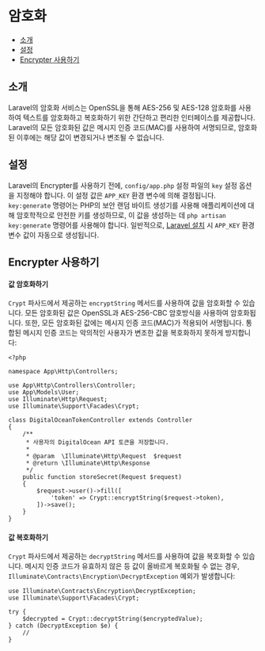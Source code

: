# 암호화

- [소개](#introduction)
- [설정](#configuration)
- [Encrypter 사용하기](#using-the-encrypter)

<a name="introduction"></a>
## 소개

Laravel의 암호화 서비스는 OpenSSL을 통해 AES-256 및 AES-128 암호화를 사용하여 텍스트를 암호화하고 복호화하기 위한 간단하고 편리한 인터페이스를 제공합니다. Laravel의 모든 암호화된 값은 메시지 인증 코드(MAC)를 사용하여 서명되므로, 암호화된 이후에는 해당 값이 변경되거나 변조될 수 없습니다.

<a name="configuration"></a>
## 설정

Laravel의 Encrypter를 사용하기 전에, `config/app.php` 설정 파일의 `key` 설정 옵션을 지정해야 합니다. 이 설정 값은 `APP_KEY` 환경 변수에 의해 결정됩니다. `key:generate` 명령어는 PHP의 보안 랜덤 바이트 생성기를 사용해 애플리케이션에 대해 암호학적으로 안전한 키를 생성하므로, 이 값을 생성하는 데 `php artisan key:generate` 명령어를 사용해야 합니다. 일반적으로, [Laravel 설치](/docs/{{version}}/installation) 시 `APP_KEY` 환경 변수 값이 자동으로 생성됩니다.

<a name="using-the-encrypter"></a>
## Encrypter 사용하기

<a name="encrypting-a-value"></a>
#### 값 암호화하기

`Crypt` 파사드에서 제공하는 `encryptString` 메서드를 사용하여 값을 암호화할 수 있습니다. 모든 암호화된 값은 OpenSSL과 AES-256-CBC 암호방식을 사용하여 암호화됩니다. 또한, 모든 암호화된 값에는 메시지 인증 코드(MAC)가 적용되어 서명됩니다. 통합된 메시지 인증 코드는 악의적인 사용자가 변조한 값을 복호화하지 못하게 방지합니다:

    <?php

    namespace App\Http\Controllers;

    use App\Http\Controllers\Controller;
    use App\Models\User;
    use Illuminate\Http\Request;
    use Illuminate\Support\Facades\Crypt;

    class DigitalOceanTokenController extends Controller
    {
        /**
         * 사용자의 DigitalOcean API 토큰을 저장합니다.
         *
         * @param  \Illuminate\Http\Request  $request
         * @return \Illuminate\Http\Response
         */
        public function storeSecret(Request $request)
        {
            $request->user()->fill([
                'token' => Crypt::encryptString($request->token),
            ])->save();
        }
    }

<a name="decrypting-a-value"></a>
#### 값 복호화하기

`Crypt` 파사드에서 제공하는 `decryptString` 메서드를 사용하여 값을 복호화할 수 있습니다. 메시지 인증 코드가 유효하지 않은 등 값이 올바르게 복호화될 수 없는 경우, `Illuminate\Contracts\Encryption\DecryptException` 예외가 발생합니다:

    use Illuminate\Contracts\Encryption\DecryptException;
    use Illuminate\Support\Facades\Crypt;

    try {
        $decrypted = Crypt::decryptString($encryptedValue);
    } catch (DecryptException $e) {
        //
    }
